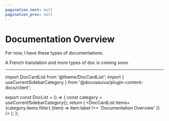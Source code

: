 ```yaml
---
pagination_next: null
pagination_prev: null
---
```


# Documentation Overview

For now, I have these types of documentations.

A French translation and more types of doc is coming soon.


---

import DocCardList from '@theme/DocCardList'; 
import { useCurrentSidebarCategory } from '@docusaurus/plugin-content-docs/client';

export const DocList = () => {
  const category = useCurrentSidebarCategory();
  return (
    <DocCardList
      items={category.items.filter(
        (item) => item.label !== 'Documentation Overview'
      )}
    />
  );
};

<DocList />

